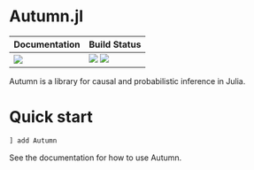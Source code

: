 # Autumn.jl

| **Documentation**                       | **Build Status**                                                                                |
|:--------------------------------------- |:----------------------------------------------------------------------------------------------- |
| [![][docs-latest-img]][docs-latest-url] | [![][giactions-img]][giactions-url] [![][codecov-img]][codecov-url] |

Autumn is a library for causal and probabilistic inference in Julia.

# Quick start


```julia
] add Autumn
```

See the documentation for how to use Autumn. 

[docs-latest-img]: https://img.shields.io/badge/docs-latest-blue.svg
[docs-latest-url]: https://riadas.github.io/Autumn.jl/latest

[giactions-img]: https://github.com/riadas/Autumn.jl/workflows/CI/badge.svg
[giactions-url]: https://github.com/riadas/Autumn.jl/actions

[codecov-img]: https://codecov.io/github/riadas/Autumn.jl/coverage.svg?branch=master
[codecov-url]: http://codecov.io/github/riadas/Autumn.jl?branch=master
